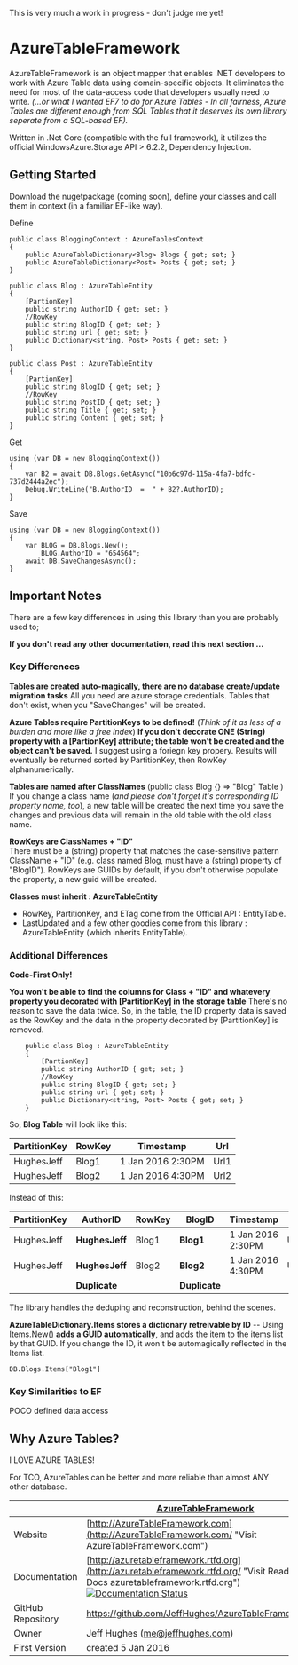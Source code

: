 This is very much a work in progress - don't judge me yet!

# AzureTableFramework 

AzureTableFramework is an object mapper that enables .NET developers to work with Azure Table data using domain-specific objects. It eliminates the need for most of the data-access code that developers usually need to write.
_(...or what I wanted EF7 to do for Azure Tables - In all fairness, Azure Tables are different enough from SQL Tables that it deserves its own library seperate from a SQL-based EF)._

Written in .Net Core (compatible with the full framework), it utilizes the official WindowsAzure.Storage API > 6.2.2, Dependency Injection.


## Getting Started

Download the nugetpackage (coming soon), define your classes and call them in context (in a familiar EF-like way).

Define
```
public class BloggingContext : AzureTablesContext
{
    public AzureTableDictionary<Blog> Blogs { get; set; }
    public AzureTableDictionary<Post> Posts { get; set; }
}

public class Blog : AzureTableEntity
{
    [PartionKey]
    public string AuthorID { get; set; }
    //RowKey
    public string BlogID { get; set; }
    public string url { get; set; }
    public Dictionary<string, Post> Posts { get; set; }
}

public class Post : AzureTableEntity
{
    [PartionKey]
    public string BlogID { get; set; }
    //RowKey
    public string PostID { get; set; }
    public string Title { get; set; }
    public string Content { get; set; }
}
```

Get
```
using (var DB = new BloggingContext())
{
    var B2 = await DB.Blogs.GetAsync("10b6c97d-115a-4fa7-bdfc-737d2444a2ec");
    Debug.WriteLine("B.AuthorID  =  " + B2?.AuthorID);
}
```

Save
```
using (var DB = new BloggingContext())
{
    var BLOG = DB.Blogs.New();
	    BLOG.AuthorID = "654564";
	await DB.SaveChangesAsync();
}
```
## Important Notes

There are a few key differences in using this library than you are probably used to; 

**If you don't read any other documentation, read this next section ...** 

### Key Differences

**Tables are created auto-magically, there are no database create/update migration tasks**
All you need are azure storage credentials.  Tables that don't exist, when you "SaveChanges" will be created.

**Azure Tables require PartitionKeys to be defined!**
(_Think of it as less of a burden and more like a free index_)
**If you don't decorate ONE (String) property with a [PartionKey] attribute; the table won't be created and the object can't be saved.** I suggest using a foriegn key propery.
Results will eventually be returned sorted by PartitionKey, then RowKey alphanumerically.  

**Tables are named after ClassNames**  (public class Blog {} => "Blog" Table  )
If you change a class name (_and please don't forget it's corresponding ID property name, too_), a new table will be created the next time you save the changes and previous data will remain in the old table with the old class name.

**RowKeys are ClassNames + "ID"**  
There must be a (string) property that matches the case-sensitive pattern  ClassName + "ID" (e.g. class named Blog, must have a (string) property of "BlogID").
RowKeys are GUIDs by default, if you don't otherwise populate the property, a new guid will be created.

**Classes must inherit : AzureTableEntity**
- RowKey, PartitionKey, and ETag come from the Official API : EntityTable.
- LastUpdated and a few other goodies come from this library : AzureTableEntity (which inherits EntityTable).

### Additional Differences

**Code-First Only!**



**You won't be able to find the columns for Class + "ID" and whatevery property you decorated with [PartitionKey] in the storage table**
	There's no reason to save the data twice.  So, in the table, the ID property data is saved as the RowKey and the data in the property decorated by [PartitionKey]  is removed.
	
```
    public class Blog : AzureTableEntity
    {
        [PartionKey]
        public string AuthorID { get; set; }
        //RowKey
        public string BlogID { get; set; }
        public string url { get; set; }
        public Dictionary<string, Post> Posts { get; set; }
    }   
```

So, **Blog Table** will look like this:


|PartitionKey|RowKey|Timestamp|Url|
|-----|------|------|------|
|HughesJeff|Blog1|1 Jan 2016 2:30PM|Url1|
|HughesJeff|Blog2|1 Jan 2016 4:30PM|Url2|

Instead of this:


|PartitionKey|AuthorID|RowKey|BlogID|Timestamp|Url|
|-----|------|------|------|------|------|
|HughesJeff|**HughesJeff**|Blog1|**Blog1**|1 Jan 2016 2:30PM|Url1|
|HughesJeff|**HughesJeff**|Blog2|**Blog2**|1 Jan 2016 4:30PM|Url2|
|	|**Duplicate**| |**Duplicate**| | |


The library handles the deduping and reconstruction, behind the scenes.


**AzureTableDictionary.Items stores a dictionary retreivable by ID**
-- Using Items.New() **adds a GUID automatically**, and adds the item to the items list by that GUID.  If you change the ID, it won't be automagically reflected in the Items list.

```
DB.Blogs.Items["Blog1"]
```

<!--There are no Server-side relationships and Azure couldn't care less about data definition changes.
If you want to keep track of--> 


### Key Similarities to EF

POCO defined data access


## Why Azure Tables?

I LOVE AZURE TABLES!

For TCO, AzureTables can be better and more reliable than almost ANY other database.

	 

|   | [AzureTableFramework](http://AzureTableFramework.com/ "Visit AzureTableFramework.com")	 |
| --------- | ----------- |
| Website | [http://AzureTableFramework.com](http://AzureTableFramework.com/ "Visit AzureTableFramework.com")	 |
| Documentation		|  [http://azuretableframework.rtfd.org](http://azuretableframework.rtfd.org/ "Visit Read the Docs azuretableframework.rtfd.org")   [![Documentation Status](https://readthedocs.org/projects/azuretableframework/badge/?version=latest)](http://azuretableframework.readthedocs.org/en/latest/?badge=latest) |
| GitHub Repository	| https://github.com/JeffHughes/AzureTableFramework.git |
| Owner		| Jeff Hughes (me@jeffhughes.com) |
| First Version	|  created 5 Jan 2016  |



